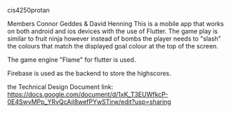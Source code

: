 cis4250protan

Members Connor Geddes & David Henning This is a mobile app that works on both android and ios devices with the use of Flutter. The game play is similar to fruit ninja however instead of bombs the player needs to "slash" the colours that match the displayed goal colour at the top of the screen.

The game engine "Flame" for flutter is used.

Firebase is used as the backend to store the highscores.


the Technical Design Document link:
https://docs.google.com/document/d/1xK_T3EUWfkcP-0E4SwyMPp_YRvQcAjl8wefPYwSTirw/edit?usp=sharing
